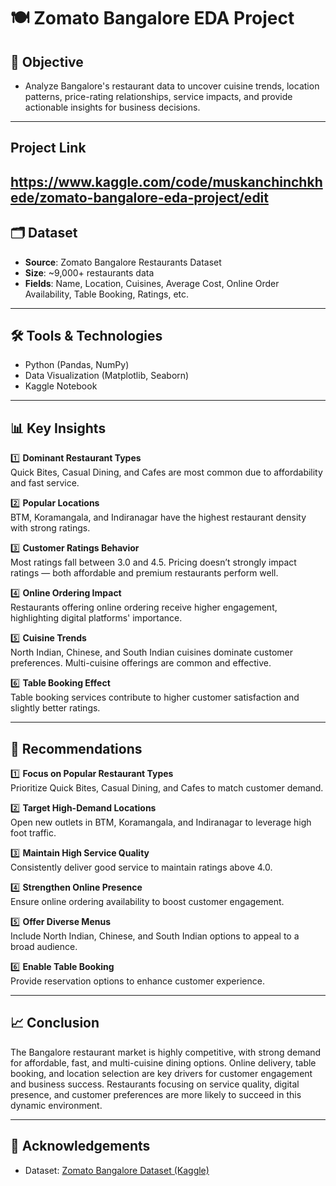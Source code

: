 
# 🍽️ Zomato Bangalore EDA Project

## 📌 Objective

- Analyze Bangalore's restaurant data to uncover cuisine trends, location patterns, price-rating relationships, service impacts, and provide actionable insights for business decisions.

---

## Project Link
https://www.kaggle.com/code/muskanchinchkhede/zomato-bangalore-eda-project/edit
---

## 🗂️ Dataset

- **Source**: Zomato Bangalore Restaurants Dataset
- **Size**: ~9,000+ restaurants data
- **Fields**: Name, Location, Cuisines, Average Cost, Online Order Availability, Table Booking, Ratings, etc.

---

## 🛠️ Tools & Technologies

- Python (Pandas, NumPy)
- Data Visualization (Matplotlib, Seaborn)
- Kaggle Notebook

---

## 📊 Key Insights

1️⃣ **Dominant Restaurant Types**  
Quick Bites, Casual Dining, and Cafes are most common due to affordability and fast service.

2️⃣ **Popular Locations**  
BTM, Koramangala, and Indiranagar have the highest restaurant density with strong ratings.

3️⃣ **Customer Ratings Behavior**  
Most ratings fall between 3.0 and 4.5. Pricing doesn’t strongly impact ratings — both affordable and premium restaurants perform well.

4️⃣ **Online Ordering Impact**  
Restaurants offering online ordering receive higher engagement, highlighting digital platforms' importance.

5️⃣ **Cuisine Trends**  
North Indian, Chinese, and South Indian cuisines dominate customer preferences. Multi-cuisine offerings are common and effective.

6️⃣ **Table Booking Effect**  
Table booking services contribute to higher customer satisfaction and slightly better ratings.

---

## 📌 Recommendations

1️⃣ **Focus on Popular Restaurant Types**  
Prioritize Quick Bites, Casual Dining, and Cafes to match customer demand.

2️⃣ **Target High-Demand Locations**  
Open new outlets in BTM, Koramangala, and Indiranagar to leverage high foot traffic.

3️⃣ **Maintain High Service Quality**  
Consistently deliver good service to maintain ratings above 4.0.

4️⃣ **Strengthen Online Presence**  
Ensure online ordering availability to boost customer engagement.

5️⃣ **Offer Diverse Menus**  
Include North Indian, Chinese, and South Indian options to appeal to a broad audience.

6️⃣ **Enable Table Booking**  
Provide reservation options to enhance customer experience.

---

## 📈 Conclusion

The Bangalore restaurant market is highly competitive, with strong demand for affordable, fast, and multi-cuisine dining options. Online delivery, table booking, and location selection are key drivers for customer engagement and business success. Restaurants focusing on service quality, digital presence, and customer preferences are more likely to succeed in this dynamic environment.

---

## 🔗 Acknowledgements

- Dataset: [Zomato Bangalore Dataset (Kaggle)](https://www.kaggle.com/datasets)

